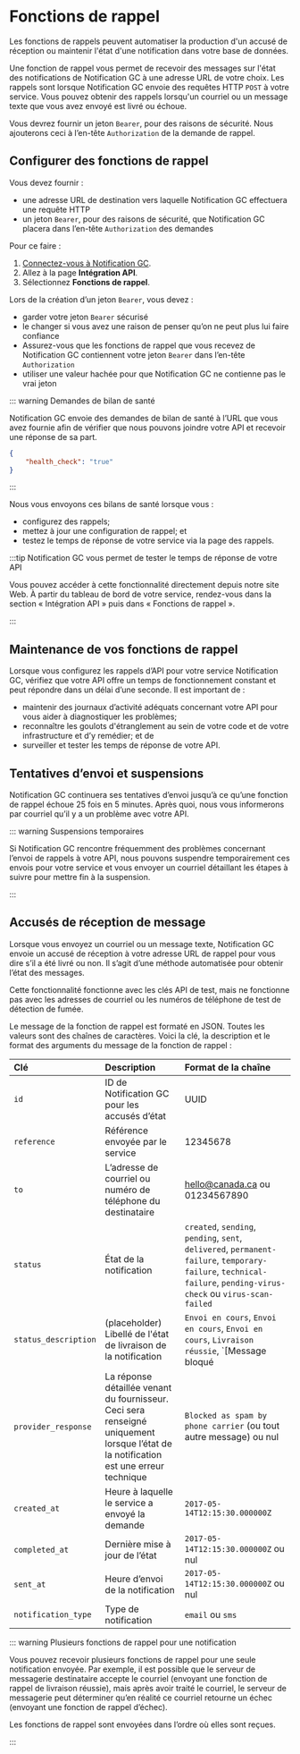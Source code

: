 # Fonctions de rappel

Les fonctions de rappels peuvent automatiser la production d'un accusé de réception ou maintenir l'état d'une notification dans votre base de données.

Une fonction de rappel vous permet de recevoir des messages sur l'état des notifications de Notification GC à une adresse URL de votre choix. Les rappels sont lorsque Notification GC envoie des requêtes HTTP `POST` à votre service. Vous pouvez obtenir des rappels lorsqu'un courriel ou un message texte que vous avez envoyé est livré ou échoue.

Vous devrez fournir un jeton `Bearer`, pour des raisons de sécurité. Nous ajouterons ceci à l’en-tête `Authorization` de la demande de rappel.

## Configurer des fonctions de rappel

Vous devez fournir :

- une adresse URL de destination vers laquelle Notification GC effectuera une requête HTTP
- un jeton `Bearer`, pour des raisons de sécurité, que Notification GC placera dans l’en-tête `Authorization` des demandes

Pour ce faire :

1. [Connectez-vous à Notification GC](https://notification.canada.ca/sign-in?lang=fr).
1. Allez à la page __Intégration API__.
1. Sélectionnez __Fonctions de rappel__.

Lors de la création d’un jeton `Bearer`, vous devez :

- garder votre jeton `Bearer` sécurisé
- le changer si vous avez une raison de penser qu’on ne peut plus lui faire confiance
- Assurez-vous que les fonctions de rappel que vous recevez de Notification GC contiennent votre jeton `Bearer` dans l’en-tête `Authorization`
- utiliser une valeur hachée pour que Notification GC ne contienne pas le vrai jeton

::: warning Demandes de bilan de santé

Notification GC envoie des demandes de bilan de santé à l’URL que vous avez fournie afin de vérifier que nous pouvons joindre votre API et recevoir une réponse de sa part.

```json
{
    "health_check": "true"
}
```

:::

Nous vous envoyons ces bilans de santé lorsque vous :

- configurez des rappels;
- mettez à jour une configuration de rappel; et
- testez le temps de réponse de votre service via la page des rappels.

:::tip Notification GC vous permet de tester le temps de réponse de votre API

Vous pouvez accéder à cette fonctionnalité directement depuis notre site Web. À partir du tableau de bord de votre service, rendez-vous dans la section « Intégration API » puis dans « Fonctions de rappel ».

:::

## Maintenance de vos fonctions de rappel

Lorsque vous configurez les rappels d’API pour votre service Notification GC, vérifiez que votre API offre un temps de fonctionnement constant et peut répondre dans un délai d’une seconde. Il est important de :

- maintenir des journaux d’activité adéquats concernant votre API pour vous aider à diagnostiquer les problèmes;
- reconnaître les goulots d'étranglement au sein de votre code et de votre infrastructure et d’y remédier; et de
- surveiller et tester les temps de réponse de votre API.

## Tentatives d’envoi et suspensions

Notification GC continuera ses tentatives d’envoi jusqu’à ce qu’une fonction de rappel échoue 25 fois en 5 minutes. Après quoi, nous vous informerons par courriel qu’il y a un problème avec votre API.

::: warning Suspensions temporaires

Si Notification GC rencontre fréquemment des problèmes concernant l’envoi de rappels à votre API, nous pouvons suspendre temporairement ces envois pour votre service et vous envoyer un courriel détaillant les étapes à suivre pour mettre fin à la suspension.

:::

## Accusés de réception de message

Lorsque vous envoyez un courriel ou un message texte, Notification GC envoie un accusé de réception à votre adresse URL de rappel pour vous dire s’il a été livré ou non. Il s’agit d’une méthode automatisée pour obtenir l’état des messages.

Cette fonctionnalité fonctionne avec les clés API de test, mais ne fonctionne pas avec les adresses de courriel ou les numéros de téléphone de test de détection de fumée.

Le message de la fonction de rappel est formaté en JSON. Toutes les valeurs sont des chaînes de caractères. Voici la clé, la description et le format des arguments du message de la fonction de rappel :

|Clé | Description | Format de la chaîne|
|:---|:---|:---|
|`id` | ID de Notification GC pour les accusés d’état  | UUID|
|`reference` | Référence envoyée par le service | 12345678|
|`to` | L’adresse de courriel ou numéro de téléphone du destinataire | hello@canada.ca ou 01234567890|
|`status` | État de la notification | `created`, `sending`, `pending`, `sent`, `delivered`, `permanent-failure`, `temporary-failure`, `technical-failure`, `pending-virus-check` ou `virus-scan-failed`|
|`status_description` | (placeholder) Libellé de l'état de livraison de la notification | `Envoi en cours`, `Envoi en cours`, `Envoi en cours`, `Livraison réussie`, `[Message bloqué | Numéro inexistante | Adresse inexistant]`, `[Problème de contenu ou de boîte de réception | Problème du fournisseur]`, `Problème technique`, `Envoi en cours`, `Virus dans la pièce jointe`|
|`provider_response` | La réponse détaillée venant du fournisseur. Ceci sera renseigné uniquement lorsque l’état de la notification est une erreur technique | `Blocked as spam by phone carrier` (ou tout autre message) ou nul|
|`created_at` | Heure à laquelle le service a envoyé la demande | `2017-05-14T12:15:30.000000Z`|
|`completed_at` | Dernière mise à jour de l’état | `2017-05-14T12:15:30.000000Z` ou nul|
|`sent_at` | Heure d’envoi de la notification | `2017-05-14T12:15:30.000000Z` ou nul|
|`notification_type` | Type de notification | `email` ou `sms`|

::: warning Plusieurs fonctions de rappel pour une notification

Vous pouvez recevoir plusieurs fonctions de rappel pour une seule notification envoyée. Par exemple, il est possible que le serveur de messagerie destinataire accepte le courriel (envoyant une fonction de rappel de livraison réussie), mais après avoir traité le courriel, le serveur de messagerie peut déterminer qu’en réalité ce courriel retourne un échec (envoyant une fonction de rappel d’échec).

Les fonctions de rappel sont envoyées dans l’ordre où elles sont reçues.

:::
